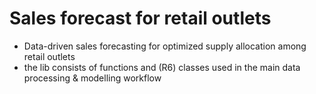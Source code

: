 # Sales forecast for retail outlets
* Data-driven sales forecasting for optimized supply allocation among retail outlets
* the lib consists of functions and (R6) classes used in the main data processing & modelling workflow
